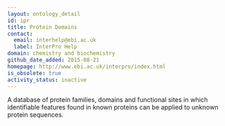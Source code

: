 ```yaml
---
layout: ontology_detail
id: ipr
title: Protein Domains
contact:
  email: interhelp@ebi.ac.uk
  label: InterPro Help
domain: chemistry and biochemistry
github_date_added: 2015-08-21
homepage: http://www.ebi.ac.uk/interpro/index.html
is_obsolete: true
activity_status: inactive
---
```


A database of protein families, domains and functional sites in which identifiable features found in known proteins can be applied to unknown protein sequences.

